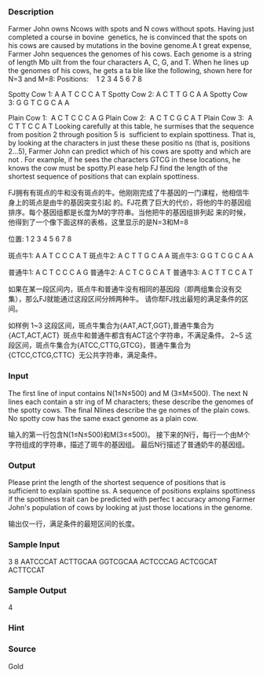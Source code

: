 
### Description
Farmer John owns Ncows with spots and N cows without spots. Having just completed a course in bovine
 genetics, he is convinced that the spots on his cows are caused by mutations in the bovine genome.A
t great expense, Farmer John sequences the genomes of his cows. Each genome is a string of length Mb
uilt from the four characters A, C, G, and T. When he lines up the genomes of his cows, he gets a ta
ble like the following, shown here for N=3 and M=8:
Positions:    1 2 3 4 5 6 7 8

Spotty Cow 1: A A T C C C A T
Spotty Cow 2: A C T T G C A A
Spotty Cow 3: G G T C G C A A

Plain Cow 1:  A C T C C C A G
Plain Cow 2:  A C T C G C A T
Plain Cow 3:  A C T T C C A T
Looking carefully at this table, he surmises that the sequence from position 2 through position 5 is
 sufficient to explain spottiness. That is, by looking at the characters in just these these positio
ns (that is, positions 2…5), Farmer John can predict which of his cows are spotty and which are not
. For example, if he sees the characters GTCG in these locations, he knows the cow must be spotty.Pl
ease help FJ find the length of the shortest sequence of positions that can explain spottiness.


FJ拥有有斑点的牛和没有斑点的牛。他刚刚完成了牛基因的一门课程，他相信牛身上的斑点是由牛的基因突变引起
的。FJ花费了巨大的代价，将他的牛的基因组排序。每个基因组都是长度为M的字符串。当他把牛的基因组排列起
来的时候，他得到了一个像下面这样的表格，这里显示的是N=3和M=8

位置:  1 2 3 4 5 6 7 8

斑点牛1: A A T C C C A T
斑点牛2: A C T T G C A A
斑点牛3: G G T C G C A A

普通牛1: A C T C C C A G
普通牛2: A C T C G C A T
普通牛3: A C T T C C A T

如果在某一段区间内，斑点牛和普通牛没有相同的基因段（即两组集合没有交集），那么FJ就能通过这段区间分辨两种牛。
请你帮FJ找出最短的满足条件的区间。

如样例
1~3 这段区间，斑点牛集合为{AAT,ACT,GGT},普通牛集合为{ACT,ACT,ACT}  斑点牛和普通牛都含有ACT这个字符串，不满足条件。
2~5 这段区间，斑点牛集合为{ATCC,CTTG,GTCG}，普通牛集合为{CTCC,CTCG,CTTC}  无公共字符串，满足条件。



### Input
The first line of input contains N(1≤N≤500) and M (3≤M≤500). The next N lines each contain a str
ing of M characters; these describe the genomes of the spotty cows. The final Nlines describe the ge
nomes of the plain cows. No spotty cow has the same exact genome as a plain cow.

输入的第一行包含N(1≤N≤500)和M(3≤≤500)。
接下来的N行，每行一个由M个字符组成的字符串，描述了斑牛的基因组。
最后N行描述了普通奶牛的基因组。


### Output
Please print the length of the shortest sequence of positions that is sufficient to explain spottine
ss. A sequence of positions explains spottiness if the spottiness trait can be predicted with perfec
t accuracy among Farmer John's population of cows by looking at just those locations in the genome.

输出仅一行，满足条件的最短区间的长度。


### Sample Input
3 8
AATCCCAT
ACTTGCAA
GGTCGCAA
ACTCCCAG
ACTCGCAT
ACTTCCAT

### Sample Output
4
### Hint

### Source
Gold